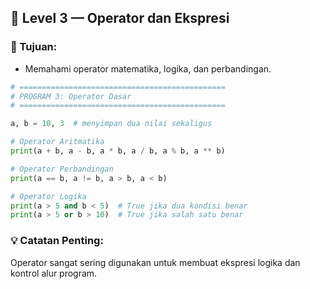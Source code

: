 
## 🧠 Level 3 — Operator dan Ekspresi

### 🎯 Tujuan:
- Memahami operator matematika, logika, dan perbandingan.

```python
# ==============================================
# PROGRAM 3: Operator Dasar
# ==============================================

a, b = 10, 3  # menyimpan dua nilai sekaligus

# Operator Aritmatika
print(a + b, a - b, a * b, a / b, a % b, a ** b)

# Operator Perbandingan
print(a == b, a != b, a > b, a < b)

# Operator Logika
print(a > 5 and b < 5)  # True jika dua kondisi benar
print(a > 5 or b > 10)  # True jika salah satu benar
```

### 💡 Catatan Penting:
Operator sangat sering digunakan untuk membuat ekspresi logika dan kontrol alur program.
